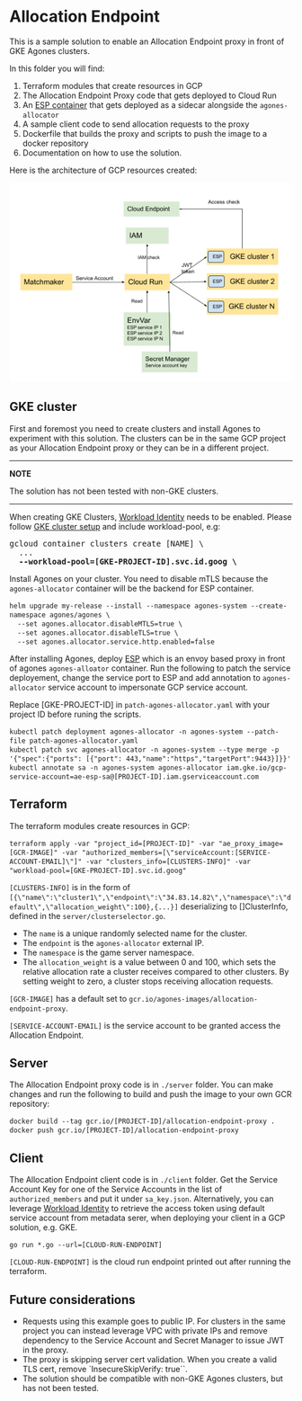 # Allocation Endpoint

This is a sample solution to enable an Allocation Endpoint proxy in front of GKE Agones clusters.

In this folder you will find:

1. Terraform modules that create resources in GCP
2. The Allocation Endpoint Proxy code that gets deployed to Cloud Run
3. An [ESP container](https://cloud.google.com/endpoints/docs/grpc/get-started-cloud-run) that gets deployed as a sidecar alongside the `agones-allocator`
4. A sample client code to send allocation requests to the proxy
5. Dockerfile that builds the proxy and scripts to push the image to a docker repository
6. Documentation on how to use the solution.

Here is the architecture of GCP resources created:

![architecture](https://github.com/googleforgames/agones/blob/main/examples/allocation-endpoint/architecture.png?raw=true)


## GKE cluster
First and foremost you need to create clusters and install Agones to experiment with this solution.
The clusters can be in the same GCP project as your Allocation Endpoint proxy or they can be in a different project.

---
**NOTE**

The solution has not been tested with non-GKE clusters.

---

When creating GKE Clusters, [Workload Identity](https://cloud.google.com/kubernetes-engine/docs/how-to/workload-identity) needs to be enabled. Please follow [GKE cluster setup](https://agones.dev/site/docs/installation/creating-cluster/gke/) and include workload-pool, e.g:

<pre>
gcloud container clusters create [NAME] \
  ...
  <b>--workload-pool=[GKE-PROJECT-ID].svc.id.goog \ </b>
</pre>

Install Agones on your cluster. You need to disable mTLS because the `agones-allocator` container will be the backend for ESP container.

```
helm upgrade my-release --install --namespace agones-system --create-namespace agones/agones \
  --set agones.allocator.disableMTLS=true \
  --set agones.allocator.disableTLS=true \
  --set agones.allocator.service.http.enabled=false
```

After installing Agones, deploy [ESP](https://cloud.google.com/endpoints/docs/grpc/specify-esp-v2-startup-options) which is an envoy based proxy in front of agones `agones-alloator` container. Run the following to patch the service deployement, change the service port to ESP and add annotation to `agones-allocator` service account to impersonate GCP service account. 

Replace [GKE-PROJECT-ID] in `patch-agones-allocator.yaml` with your project ID before runing the scripts.

```
kubectl patch deployment agones-allocator -n agones-system --patch-file patch-agones-allocator.yaml
kubectl patch svc agones-allocator -n agones-system --type merge -p '{"spec":{"ports": [{"port": 443,"name":"https","targetPort":9443}]}}'
kubectl annotate sa -n agones-system agones-allocator iam.gke.io/gcp-service-account=ae-esp-sa@[PROJECT-ID].iam.gserviceaccount.com
```

## Terraform 
The terraform modules create resources in GCP:

```
terraform apply -var "project_id=[PROJECT-ID]" -var "ae_proxy_image=[GCR-IMAGE]" -var "authorized_members=[\"serviceAccount:[SERVICE-ACCOUNT-EMAIL]\"]" -var "clusters_info=[CLUSTERS-INFO]" -var "workload-pool=[GKE-PROJECT-ID].svc.id.goog"
```

`[CLUSTERS-INFO]` is in the form of `[{\"name\":\"cluster1\",\"endpoint\":\"34.83.14.82\",\"namespace\":\"default\",\"allocation_weight\":100},{...}]` deserializing to []ClusterInfo, defined in the `server/clusterselector.go`.

- The `name` is a unique randomly selected name for the cluster.
- The `endpoint` is the `agones-allocator` external IP.
- The `namespace` is the game server namespace.
- The `allocation_weight` is a value between 0 and 100, which sets the relative allocation rate a cluster receives compared to other clusters. By setting weight to zero, a cluster stops receiving allocation requests.

`[GCR-IMAGE]` has a default set to `gcr.io/agones-images/allocation-endpoint-proxy`.

`[SERVICE-ACCOUNT-EMAIL]` is the service account to be granted access the Allocation Endpoint.

## Server

The Allocation Endpoint proxy code is in `./server` folder. You can make changes and run the following to build and push the image to your own GCR repository:

```
docker build --tag gcr.io/[PROJECT-ID]/allocation-endpoint-proxy .
docker push gcr.io/[PROJECT-ID]/allocation-endpoint-proxy
```

## Client

The Allocation Endpoint client code is in `./client` folder. Get the Service Account Key for one of the Service Accounts in the list of `authorized_members` and put it under `sa_key.json`. Alternatively, you can leverage [Workload Identity](https://cloud.google.com/kubernetes-engine/docs/how-to/workload-identity) to retrieve the access token using default service account from metadata serer, when deploying your client in a GCP solution, e.g. GKE.

```
go run *.go --url=[CLOUD-RUN-ENDPOINT]

```

`[CLOUD-RUN-ENDPOINT]` is the cloud run endpoint printed out after running the terraform.

## Future considerations
- Requests using this example goes to public IP. For clusters in the same project you can instead leverage VPC with private IPs and remove dependency to the Service Account and Secret Manager to issue JWT in the proxy.
- The proxy is skipping server cert validation. When you create a valid TLS cert, remove `InsecureSkipVerify: true``.
- The solution should be compatible with non-GKE Agones clusters, but has not been tested.

